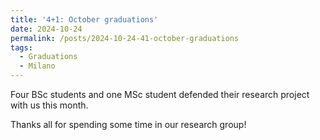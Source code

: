 ```yaml
---
title: '4+1: October graduations'
date: 2024-10-24
permalink: /posts/2024-10-24-41-october-graduations
tags:
  - Graduations
  - Milano
---
```


Four BSc students and one MSc student defended their research project with us this month. 

Thanks all for spending some time in our research group!

